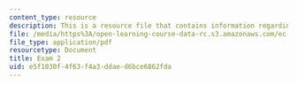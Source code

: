 ```yaml
---
content_type: resource
description: This is a resource file that contains information regarding exam 2.
file: /media/https%3A/open-learning-course-data-rc.s3.amazonaws.com/ec-s01-internet-technology-in-local-and-global-communities-spring-2005-summer-2005/e5f1030f4f63f4a3ddaed6bce6862fda_MITEC_S01S05_exam_2.pdf
file_type: application/pdf
resourcetype: Document
title: Exam 2
uid: e5f1030f-4f63-f4a3-ddae-d6bce6862fda
---
```

